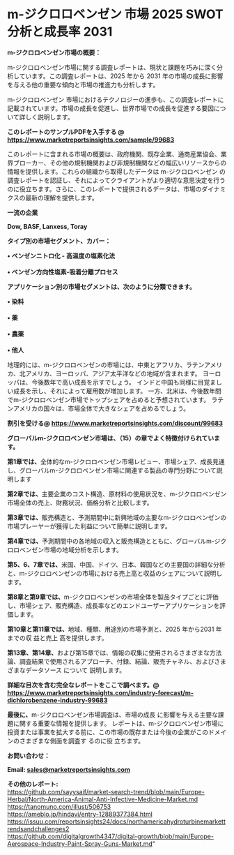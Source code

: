 # m-ジクロロベンゼン 市場 2025 SWOT 分析と成長率 2031

<strong><b>m-ジクロロベンゼン市場の概要：</b></strong>

m-ジクロロベンゼン市場に関する調査レポートは、現状と課題を巧みに深く分析しています。この調査レポートは、2025 年から 2031 年の市場の成長に影響を与える他の重要な傾向と市場の推進力も分析します。

m-ジクロロベンゼン 市場におけるテクノロジーの進歩も、この調査レポートに記載されています。市場の成長を促進し、世界市場での成長を促進する要因について詳しく説明します。

<strong>このレポートのサンプルPDFを入手する @ <a href=https://www.marketreportsinsights.com/sample/99683>https://www.marketreportsinsights.com/sample/99683</a></strong>

このレポートに含まれる市場の概要は、政府機関、既存企業、通商産業協会、業界ブローカー、その他の規制機関および非規制機関などの幅広いリソースからの情報を提供します。これらの組織から取得したデータは m-ジクロロベンゼン の調査レポートを認証し、それによってクライアントがより適切な意思決定を行うのに役立ちます。さらに、このレポートで提供されるデータは、市場のダイナミクスの最新の理解を提供します。

<strong>一流の企業</strong>

<strong><b>Dow, BASF, Lanxess, Toray</b></strong>

<strong><b>タイプ別の市場セグメント、カバー：</b></strong>

<strong>• ベンゼンニトロ化 - 高温度の塩素化法<br><br>• ベンゼン方向性塩素-吸着分離プロセス</strong>

<strong><b>アプリケーション別の市場セグメントは、次のように分類できます。</b></strong>

<strong>• 染料<br><br>• 薬<br><br>• 農薬<br><br>• 他人</strong>

 地理的には、m-ジクロロベンゼンの市場には、中東とアフリカ、ラテンアメリカ、北アメリカ、ヨーロッパ、アジア太平洋などの地域が含まれます。 ヨーロッパは、今後数年で高い成長を示すでしょう。 インドと中国も同様に目覚ましい成長を示し、それによって雇用数が増加します。 一方、北米は、今後数年間でm-ジクロロベンゼン市場でトップシェアを占めると予想されています。 ラテンアメリカの国々は、市場全体で大きなシェアを占めるでしょう。

<strong>割引を受ける@ <a href=https://www.marketreportsinsights.com/discount/99683>https://www.marketreportsinsights.com/discount/99683</a></strong>

<strong><b>グローバルm-ジクロロベンゼン市場は、（15）の章でよく特徴付けられています。</b></strong>

<strong><b>第</b></strong><strong><b>1章では、</b></strong>全体的なm-ジクロロベンゼン市場レビュー、市場シェア、成長見通し、グローバルm-ジクロロベンゼン市場に関連する製品の専門分野について説明します

<strong><b>第2章では、</b></strong>主要企業のコスト構造、原材料の使用状況を、m-ジクロロベンゼン市場全体の売上、財務状況、価格分析と比較します。

<strong><b>第3章では、</b></strong>販売構造と、予測期間中に新興地域の主要なm-ジクロロベンゼンの市場プレーヤーが獲得した利益について簡単に説明します。

<strong><b>第4章では、</b></strong>予測期間中の各地域の収入と販売構造とともに、グローバルm-ジクロロベンゼン市場の地域分析を示します。

<strong><b>第5、6、7章では、</b></strong>米国、中国、ドイツ、日本、韓国などの主要国の詳細な分析と、m-ジクロロベンゼンの市場における売上高と収益のシェアについて説明します。

<strong><b>第8章と第9章では、</b></strong>m-ジクロロベンゼンの市場全体を製品タイプごとに評価し、市場シェア、販売構造、成長率などのエンドユーザーアプリケーションを評価します。

<strong><b>第10章と第11章では、</b></strong>地域、種類、用途別の市場予測と、2025 年から2031 年までの収 益と売上 高を提供します。

<strong><b>第13章、第14章、</b></strong>および第15章では、情報の収集に使用されるさまざまな方法論、調査結果で使用されるアプローチ、付録、結論、販売チャネル、およびさまざまなデータソース について 説明します。

<strong>詳細な目次を含む完全なレポートをここで調べます。@ <a href=https://www.marketreportsinsights.com/industry-forecast/m-dichlorobenzene-industry-99683>https://www.marketreportsinsights.com/industry-forecast/m-dichlorobenzene-industry-99683</a></strong>

<strong><b>最後に、</b></strong>m-ジクロロベンゼン市場調査は、市場の成長 に影響を</a>与える主要な課題に関する重要な情報を提供します。 レポートは、m-ジクロロベンゼン市場に投資または事業を拡大する前に、この市場の既存または今後の企業がこのドメインのさまざまな側面を調査す るのに役 立ちます。

<strong><b>お問い合わせ：</b></strong>

<strong>Email: </strong><a href=mailto:sales@marketreportsinsights.com><strong>sales@marketreportsinsights.com</strong></a>

<strong>その他のレポート:</strong>
<br>
<a href=https://github.com/sayysaif/market-search-trend/blob/main/Europe-Herbal/North-America-Animal-Anti-Infective-Medicine-Market.md>https://github.com/sayysaif/market-search-trend/blob/main/Europe-Herbal/North-America-Animal-Anti-Infective-Medicine-Market.md</a>
<br>
<a href=https://tanomuno.com/illust/506753>https://tanomuno.com/illust/506753</a>
<br>
<a href=https://ameblo.jp/hindavi/entry-12889377384.html>https://ameblo.jp/hindavi/entry-12889377384.html</a>
<br>
<a href=https://issuu.com/reportsinsights24/docs/northamericahydroturbinemarkettrendsandchallenges2>https://issuu.com/reportsinsights24/docs/northamericahydroturbinemarkettrendsandchallenges2</a>
<br>
<a href=https://github.com/digitalgrowth4347/digital-growth/blob/main/Europe-Aerospace-Industry-Paint-Spray-Guns-Market.md>https://github.com/digitalgrowth4347/digital-growth/blob/main/Europe-Aerospace-Industry-Paint-Spray-Guns-Market.md</a>"
